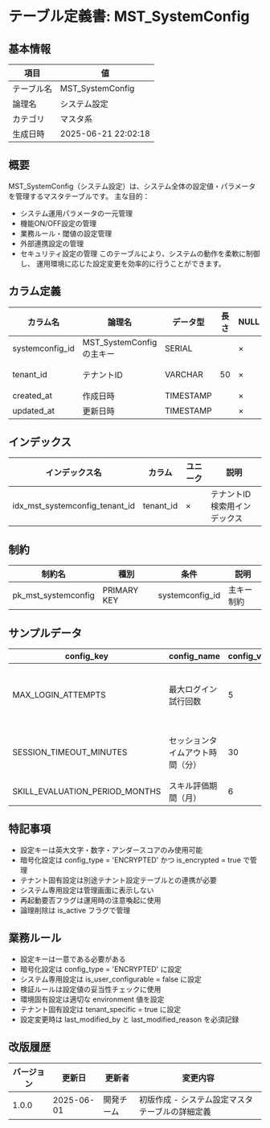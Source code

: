 # テーブル定義書: MST_SystemConfig

## 基本情報

| 項目 | 値 |
|------|-----|
| テーブル名 | MST_SystemConfig |
| 論理名 | システム設定 |
| カテゴリ | マスタ系 |
| 生成日時 | 2025-06-21 22:02:18 |

## 概要

MST_SystemConfig（システム設定）は、システム全体の設定値・パラメータを管理するマスタテーブルです。
主な目的：
- システム運用パラメータの一元管理
- 機能ON/OFF設定の管理
- 業務ルール・閾値の設定管理
- 外部連携設定の管理
- セキュリティ設定の管理
このテーブルにより、システムの動作を柔軟に制御し、
運用環境に応じた設定変更を効率的に行うことができます。


## カラム定義

| カラム名 | 論理名 | データ型 | 長さ | NULL | デフォルト | 説明 |
|----------|--------|----------|------|------|------------|------|
| systemconfig_id | MST_SystemConfigの主キー | SERIAL |  | × |  | MST_SystemConfigの主キー |
| tenant_id | テナントID | VARCHAR | 50 | × |  | テナントID（マルチテナント対応） |
| created_at | 作成日時 | TIMESTAMP |  | × | CURRENT_TIMESTAMP | 作成日時 |
| updated_at | 更新日時 | TIMESTAMP |  | × | CURRENT_TIMESTAMP | 更新日時 |

## インデックス

| インデックス名 | カラム | ユニーク | 説明 |
|----------------|--------|----------|------|
| idx_mst_systemconfig_tenant_id | tenant_id | × | テナントID検索用インデックス |

## 制約

| 制約名 | 種別 | 条件 | 説明 |
|--------|------|------|------|
| pk_mst_systemconfig | PRIMARY KEY | systemconfig_id | 主キー制約 |

## サンプルデータ

| config_key | config_name | config_value | config_type | config_category | default_value | validation_rule | description | is_encrypted | is_system_only | is_user_configurable | requires_restart | environment | tenant_specific | last_modified_by | last_modified_reason | sort_order | is_active |
|------|------|------|------|------|------|------|------|------|------|------|------|------|------|------|------|------|------|
| MAX_LOGIN_ATTEMPTS | 最大ログイン試行回数 | 5 | INTEGER | SECURITY | 3 | ^[1-9][0-9]*$ | アカウントロックまでの最大ログイン失敗回数 | False | False | True | False | ALL | True | admin | セキュリティ強化のため | 1 | True |
| SESSION_TIMEOUT_MINUTES | セッションタイムアウト時間（分） | 30 | INTEGER | SECURITY | 60 | ^[1-9][0-9]*$ | ユーザーセッションの自動タイムアウト時間 | False | False | True | False | ALL | True | admin | セキュリティポリシー変更 | 2 | True |
| SKILL_EVALUATION_PERIOD_MONTHS | スキル評価期間（月） | 6 | INTEGER | BUSINESS | 12 | ^[1-9][0-9]*$ | スキル評価の実施間隔 | False | False | True | False | ALL | True | hr_admin | 評価頻度の見直し | 10 | True |

## 特記事項

- 設定キーは英大文字・数字・アンダースコアのみ使用可能
- 暗号化設定は config_type = 'ENCRYPTED' かつ is_encrypted = true で管理
- テナント固有設定は別途テナント設定テーブルとの連携が必要
- システム専用設定は管理画面に表示しない
- 再起動要否フラグは運用時の注意喚起に使用
- 論理削除は is_active フラグで管理

## 業務ルール

- 設定キーは一意である必要がある
- 暗号化設定は config_type = 'ENCRYPTED' に設定
- システム専用設定は is_user_configurable = false に設定
- 検証ルールは設定値の妥当性チェックに使用
- 環境固有設定は適切な environment 値を設定
- テナント固有設定は tenant_specific = true に設定
- 設定変更時は last_modified_by と last_modified_reason を必須記録

## 改版履歴

| バージョン | 更新日 | 更新者 | 変更内容 |
|------------|--------|--------|----------|
| 1.0.0 | 2025-06-01 | 開発チーム | 初版作成 - システム設定マスタテーブルの詳細定義 |